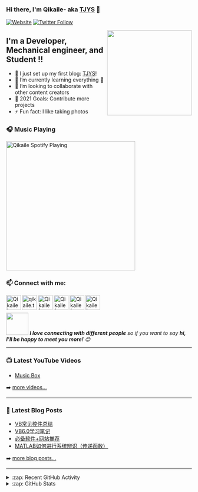 ### Hi there, I'm Qikaile- aka [TJYS][website] 👋

[![Website](https://img.shields.io/website?label=qikaile.tk&style=for-the-badge&url=https%3A%2F%2Fcodestackr.com)](https://qikaile.tk)
[![Twitter Follow](https://img.shields.io/twitter/follow/qikaile?color=1DA1F2&logo=twitter&style=for-the-badge)](https://twitter.com/intent/follow?original_referer=https%3A%2F%2Fgithub.com%2FcodeSTACKr&screen_name=qikaile)

<img align='right' src="https://media.giphy.com/media/gmNQVk8XaICriNl4cK/giphy.gif" width="230">

## I'm a Developer, Mechanical engineer, and Student !!

- 🔭 I just set up my first blog: [TJYS][website]!
- 🌱 I’m currently learning everything 🤣
- 👯 I’m looking to collaborate with other content creators
- 🥅 2021 Goals: Contribute more projects
- ⚡ Fun fact: I like taking photos


### 🎧 Music Playing 

[<img src="https://novatorem.vercel.app/api/spotify" alt="Qikaile Spotify Playing" width="350" />](https://open.spotify.com/user/nalvfc5s1w552zttp8r4ya8jp)


### :mailbox: Connect with me:
[<img align="left" alt="Qikaile | Gmail" width="40px" src="https://img.icons8.com/bubbles/50/000000/gmail.png" />][gmail]
[<img align="left" alt="qikaile.tk" width="40px" src="https://img.icons8.com/bubbles/50/000000/globe.png" />][website]
[<img align="left" alt="Qikaile | YouTube" width="40px" src="https://img.icons8.com/bubbles/50/000000/youtube.png" />][youtube]
[<img align="left" alt="Qikaile | Facebook" width="40px" src="https://img.icons8.com/bubbles/50/000000/facebook.png" />][facebook]
[<img align="left" alt="Qikaile | Twitter" width="40px" src="https://img.icons8.com/bubbles/50/000000/twitter.png" />][twitter]
[<img align="left" alt="Qikaile | Instagram" width="40px" src="https://img.icons8.com/bubbles/50/000000/instagram.png" />][instagram]

<br />
<br />


<img src="https://media.giphy.com/media/LnQjpWaON8nhr21vNW/giphy.gif" width="60"> <em><b>I love connecting with different people</b> so if you want to say <b>hi, I'll be happy to meet you more!</b> 😊</em>

---

### 📺 Latest YouTube Videos

<!-- YOUTUBE:START -->
- [Music Box](https://www.youtube.com/watch?v=0iHvQjwq3x8)
<!-- YOUTUBE:END -->

➡️ [more videos...](https://youtube.com/channel/UCCY24D6Az4xT2XUHpqjHMpg)

---

### 📕 Latest Blog Posts

<!-- BLOG-POST-LIST:START -->
- [VB常见控件总结](https://blog.qikaile.tk/index.php/archives/42/)
- [VB6.0学习笔记](https://blog.qikaile.tk/index.php/archives/41/)
- [必备软件+网站推荐](https://blog.qikaile.tk/index.php/archives/40/)
- [MATLAB如何进行系统辨识（传递函数）](https://blog.qikaile.tk/index.php/archives/39/)
<!-- BLOG-POST-LIST:END -->

➡️ [more blog posts...](https://blog.qikaile.tk)

---
<details>
  <summary>:zap: Recent GitHub Activity</summary>
  
<!--START_SECTION:activity-->
1. ❌ Closed PR [#4](https://github.com/Qikaile/cdn/pull/4) in [Qikaile/cdn](https://github.com/Qikaile/cdn)
2. 💪 Opened PR [#4](https://github.com/Qikaile/cdn/pull/4) in [Qikaile/cdn](https://github.com/Qikaile/cdn)
3. ❗️ Closed issue [#8](https://github.com/Qikaile/tjys-notes/issues/8) in [Qikaile/tjys-notes](https://github.com/Qikaile/tjys-notes)
4. ❗️ Closed issue [#7](https://github.com/Qikaile/tjys-notes/issues/7) in [Qikaile/tjys-notes](https://github.com/Qikaile/tjys-notes)
5. ❗️ Opened issue [#8](https://github.com/Qikaile/tjys-notes/issues/8) in [Qikaile/tjys-notes](https://github.com/Qikaile/tjys-notes)
<!--END_SECTION:activity-->

</details>
<details>
  <summary>:zap: GitHub Stats</summary>

<img height="180em" src="https://github-readme-stats.qikaile.vercel.app/api?username=qikaile&show_icons=true&hide_border=true" />
<img height="180em" src="https://github-readme-stats.qikaile.vercel.app/api/top-langs/?username=qikaile&exclude_repo=KNN-Image-Classification&show_icons=true&hide_border=true&layout=compact&langs_count=8"/>
<p><img align="center" src="https://github-readme-streak-stats.herokuapp.com/?user=qikaile&" alt="qikaile" /></p>
</details>

[website]: https://blog.qikaile.tk
[gmail]: mailto:admin@qikaile.tk
[facebook]: https://facebook.com/qikaile
[twitter]: https://twitter.com/qikaile
[youtube]: https://youtube.com/channel/UCCY24D6Az4xT2XUHpqjHMpg
[instagram]: https://instagram.com/qkailei
